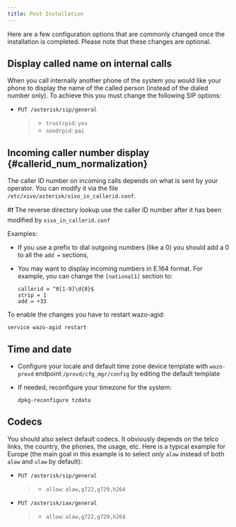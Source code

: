 ```yaml
---
title: Post Installation
---
```


Here are a few configuration options that are commonly changed once the
installation is completed. Please note that these changes are optional.

## Display called name on internal calls

When you call internally another phone of the system you would like your
phone to display the name of the called person (instead of the dialed
number only). To achieve this you must change the following SIP options:

-   `PUT /asterisk/sip/general`

    > -   `trustrpid`: `yes`
    > -   `sendrpid`: `pai`

## Incoming caller number display {#callerid_num_normalization}

The caller ID number on incoming calls depends on what is sent by your
operator. You can modify it via the file
`/etc/xivo/asterisk/xivo_in_callerid.conf`.

#:exclamation: The reverse directory lookup use the caller ID number after it has been
modified by `xivo_in_callerid.conf`

Examples:

-   If you use a prefix to dial outgoing numbers (like a 0) you should
    add a 0 to all the `add =` sections,
-   You may want to display incoming numbers in E.164 format. For
    example, you can change the `[national1]` section to:

        callerid = ^0[1-9]\d{8}$
        strip = 1
        add = +33

To enable the changes you have to restart wazo-agid:

    service wazo-agid restart

## Time and date


-   Configure your locale and default time zone device template with
    `wazo-provd` endpoint `/provd/cfg_mgr/config` by editing the default
    template
-   If needed, reconfigure your timezone for the system:

        dpkg-reconfigure tzdata

## Codecs

You should also select default codecs. It obviously depends on the telco
links, the country, the phones, the usage, etc. Here is a typical
example for Europe (the main goal in this example is to select *only*
`alaw` instead of both `alaw` and `ulaw` by default):

-   `PUT /asterisk/sip/general`

    > -   `allow`: `alaw,g722,g729,h264`

-   `PUT /asterisk/iax/general`

    > -   `allow`: `alaw,g722,g729,h264`

